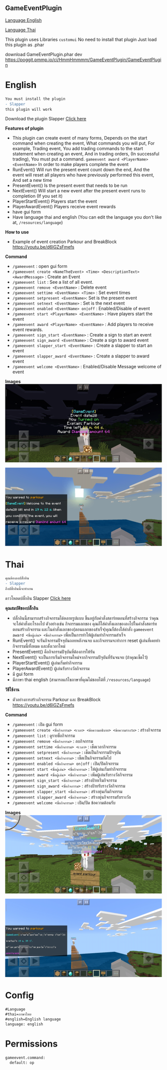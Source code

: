 ## GameEventPlugin


[Language English](#english)

[Language Thai](#thai)

This plugin uses Libraries `customui` No need to install that plugin
Just load this plugin as .phar

download GameEventPlugin.phar dev https://poggit.pmmp.io/ci/HmmHmmmm/GameEventPlugin/GameEventPlugin


# English

```diff
You must install the plugin
- Slapper
this plugin will work
```

Download the plugin Slapper [Click here](https://poggit.pmmp.io/p/slapper)


**Features of plugin**<br>
- This plugin can create event of many forms, Depends on the start command when creating the event, What commands you will put, For example, Trading event, You add trading commands to the start statement when creating an event, And in trading orders, (In successful trading), You must put a command. `gameevent award <PlayerName> <EventName>` In order to make players complete the event
- RunEvent() Will run the present event count down the end, And the event will reset all players who have previously performed this event, And set a new time
- PresentEvent() Is the present event that needs to be run
- NextEvent() Will start a new event after the present event runs to completion (If you set it)
- PlayerStartEvent() Players start the event
- PlayerAwardEvent() Players receive event rewards
- have gui form
- Have language thai and english (You can edit the language you don't like at, `/resources/language`)


**How to use**<br>
- Example of event creation Parkour and BreakBlock https://youtu.be/d6lGZsFmefs

**Command**<br>
- `/gameevent` : open gui form
- `/gameevent create <NameTheEvent> <Time> <DescriptionText> <AwardMessage>` : Create an Event
- `/gameevent list` : See a list of all event.
- `/gameevent remove <EventName>` : Delete event
- `/gameevent settime <EventName> <Time>` : Set event times
- `/gameevent setpresent <EventName>`: Set is the present event
- `/gameevent setnext <EventName>` : Set is the next event
- `/gameevent enabled <EventName> on|off` : Enabled/Disable of event
- `/gameevent start <PlayerName> <EventName>` : Have players start the event
- `/gameevent award <PlayerName> <EventName>` : Add players to receive event rewards.
- `/gameevent sign_start <EventName>` : Create a sign to start an event
- `/gameevent sign_award <EventName>` : Create a sign to award event
- `/gameevent slapper_start <EventName>` : Create a slapper to start an event
- `/gameevent slapper_award <EventName>` : Create a slapper to award event
- `/gameevent welcome <EventName>` : Enabled/Disable Message welcome of event


**Images**<br>
![1](https://github.com/HmmHmmmm/GameEventPlugin/blob/master/images/3.1/1en.jpg)

![2](https://github.com/HmmHmmmm/GameEventPlugin/blob/master/images/3.1/2en.jpg)


# Thai

```diff
คุณต้องลงปลั๊กอิน
- Slapper
ถึงปลั๊กอินนี้จะทำงาน
```

ดาวโหลดปลั๊กอิน Slapper [Click here](https://poggit.pmmp.io/p/slapper)


**คุณสมบัติของปลั๊กอิน**<br>
- ปลั๊กอินนี้สามารถสร้างกิจกรรมได้หลายรูปแบบ ขึ้นอยู่กับคำสั่งสตาร์ทตอนที่สร้างกิจกรรม ว่าคุณจะใส่คำสั่งอะไรลงไป ตัวอย่างเช่น กิจกรรมแลกของ คุณก็ใส่คำสั่งแลกของลงไปในคำสั่งสตาร์ทตอนสร้างกิจกรรม และในคำสั่งแลกของ(ตอนแลกของสำเร็จ)คุณก็ต้องใส่คำสั่ง `gameevent award <ชื่อผู้เล่น> <ชื่อกิจกรรม>` เพื่อเป็นการทำให้ผู้เล่นทำกิจกรรมสำเร็จ
- RunEvent() จะรันกิจกรรมปัจจุบันถอยหลังจนจบ และกิจกรรมจะทำการ reset ผู้เล่นที่เคยทำกิจกรรมนี้ทั้งหมด และตั้งเวลาใหม่
- PresentEvent() คือกิจกรรมปัจุบันที่ต้องการให้รัน
- NextEvent() จะเป็นการเริ่มกิจกรรมใหม่จากกิจกรรมปัจุบันที่รันจนจบ (ถ้าคุณเซ็ตไว้)
- PlayerStartEvent() ผู้เล่นเริ่มทำกิจกรรม
- PlayerAwardEvent() ผู้เล่นรับรางวัลกิจกรรม
- มี gui form
- มีภาษา thai english (สามารถแก้ไขภาษาที่คุณไม่ชอบได้ที่ `/resources/language`)


**วิธีใช้งาน**<br>
- ตัวอย่างการสร้างกิจกรรม Parkour และ BreakBlock https://youtu.be/d6lGZsFmefs

**Command**<br>
- `/gameevent` : เปิด gui form
- `/gameevent create <ชื่อกิจกรรม> <เวลา> <ข้อความอธิบาย> <ข้อความรางวัล>` : สร้างกิจกรรม
- `/gameevent list` : ดูรายชื่อกิจกรรม
- `/gameevent remove <ชื่อกิจกรรม>` : ลบกิจกรรม
- `/gameevent settime <ชื่อกิจกรรม> <เวลา>` : เช็ตเวลากิจกรรม
- `/gameevent setpresent <ชื่อกิจกรรม>` : เช็ตเป็นกิจกรรมปัจจุบัน
- `/gameevent setnext <ชื่อกิจกรรม>` : เช็ตเป็นกิจกรรมถัดไป
- `/gameevent enabled <ชื่อกิจกรรม> on|off` : เปิด/ปิดกิจกรรม
- `/gameevent start <ชื่อผู้เล่น> <ชื่อกิจกรรม>` : ให้ผู้เล่นเริ่มทำกิจกรรม
- `/gameevent award <ชื่อผู้เล่น> <ชื่อกิจกรรม>` : เพิ่มผู้เล่นรับรางวัลกิจกรรม
- `/gameevent sign_start <ชื่อกิจกรรม>` : สร้างป้ายเริ่มกิจกรรม
- `/gameevent sign_award <ชื่อกิจกรรม>` : สร้างป้ายรับรางวัลกิจกรรม
- `/gameevent slapper_start <ชื่อกิจกรรม>` : สร้างหุ่นเริ่มกิจกรรม
- `/gameevent slapper_award <ชื่อกิจกรรม>` : สร้างหุ่นกิจกรรมรับรางวัล
- `/gameevent welcome <ชื่อกิจกรรม>` : เปิด/ปิด ข้อความต้อนรับ


**Images**<br>
![1](https://github.com/HmmHmmmm/GameEventPlugin/blob/master/images/3.1/1th.jpg)

![2](https://github.com/HmmHmmmm/GameEventPlugin/blob/master/images/3.1/2th.jpg)



# Config
```
#Language
#thai=ภาษาไทย
#english=English language
language: english
```
  

# Permissions
```
gameevent.command:
  default: op
```
